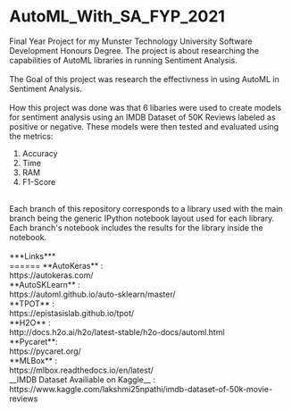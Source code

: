 # AutoML_With_SA_FYP_2021
Final Year Project for my Munster Technology University Software Development Honours Degree. The project is about researching the capabilities of AutoML libraries in running Sentiment Analysis.<br />
<br />
The Goal of this project was research the effectivness in using AutoML in Sentiment Analysis.<br />
<br />
How this project was done was that 6 libaries were used to create models for sentiment analysis using an IMDB Dataset of 50K Reviews labeled as positive or negative. These models were then tested and evaluated using  the metrics:<br />
1. Accuracy
2. Time
3. RAM
4. F1-Score
<br />
Each branch of this repository corresponds to a library used with the main branch being the generic IPython notebook layout used for each library. Each branch's notebook includes the results for the library inside the notebook.<br />
<br />
***Links***<br />
======
**AutoKeras** : <br />
https://autokeras.com/<br />
**AutoSKLearn** : <br />
https://automl.github.io/auto-sklearn/master/<br />
**TPOT** : <br />
https://epistasislab.github.io/tpot/<br />
**H2O** : <br />
http://docs.h2o.ai/h2o/latest-stable/h2o-docs/automl.html<br />
**Pycaret**:<br />
https://pycaret.org/<br />
**MLBox** : <br />
https://mlbox.readthedocs.io/en/latest/<br />
__IMDB Dataset Availiable on Kaggle__ : <br />
https://www.kaggle.com/lakshmi25npathi/imdb-dataset-of-50k-movie-reviews<br />


